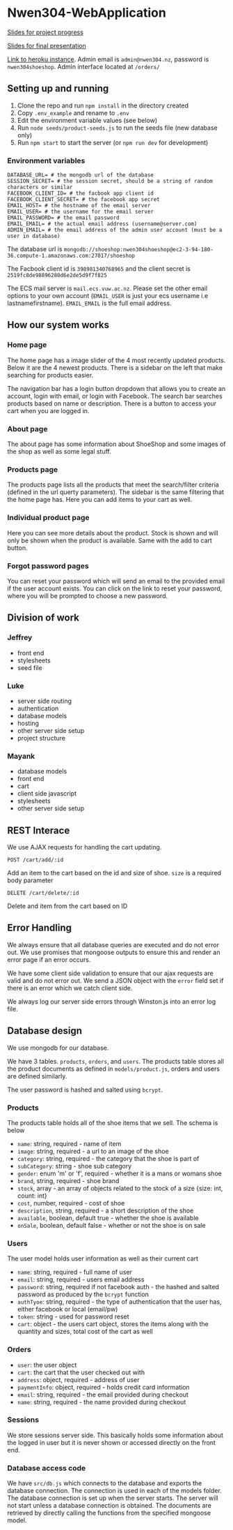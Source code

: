 # Nwen304-WebApplication

[Slides for project progress](https://myvuwac-my.sharepoint.com/:p:/r/personal/honissluke_myvuw_ac_nz/_layouts/15/Doc.aspx?sourcedoc=%7B8BAB8085-EE5C-4676-974F-01CC1A8EC0F9%7D&file=Presentation.pptx&action=edit&mobileredirect=true&wdNewAndOpenCt=1570056463489&wdPreviousSession=7465ba52-9266-4c08-b4cc-5df99f78254b&wdOrigin=ohpAppStartPages)

[Slides for final presentation](https://myvuwac-my.sharepoint.com/:p:/r/personal/honissluke_myvuw_ac_nz/_layouts/15/Doc.aspx?sourcedoc=%7BE20A2228-4D77-4CBA-885A-A6A4C88A28D2%7D&file=Presentation.pptx&action=edit&mobileredirect=true&wdNewAndOpenCt=1573005022519&wdPreviousSession=6bb71aef-ac56-484a-be1d-52d6207d1023&wdOrigin=ohpAppStartPages&cid=89edb8fe-198b-4e91-8d7a-a2e40f9ce202)

[Link to heroku instance](https://nwen304-shoeshop.herokuapp.com/). Admin email is `admin@nwen304.nz`, password is `nwen304shoeshop`. Admin interface located at `/orders/`


## Setting up and running

1. Clone the repo and run `npm install` in the directory created
1. Copy `.env_example` and rename to `.env`
1. Edit the environment variable values (see below)
1. Run `node seeds/product-seeds.js` to run the seeds file (new database only)
1. Run `npm start` to start the server (or `npm run dev` for development)

### Environment variables

```
DATABASE_URL= # the mongodb url of the database
SESSION_SECRET= # the session secret, should be a string of random characters or similar
FACEBOOK_CLIENT_ID= # the facbook app client id
FACEBOOK_CLIENT_SECRET= # the facebook app secret
EMAIL_HOST= # the hostname of the email server
EMAIL_USER= # the username for the email server
EMAIL_PASSWORD= # the email password
EMAIL_EMAIL= # the actual email address (username@server.com)
ADMIN_EMAIL= # the email address of the admin user account (must be a user in database)
```

The database url is `mongodb://shoeshop:nwen304shoeshop@ec2-3-94-180-36.compute-1.amazonaws.com:27017/shoeshop`

The Facbook client id is `398981340768965` and the client secret is `2519fc8de98896280d6e2de5d9f7f825`

The ECS mail server is `mail.ecs.vuw.ac.nz`. Please set the other email options to your own account (`EMAIL_USER` is just your ecs username i.e lastnamefirstname). `EMAIL_EMAIL` is the full email address.


## How our system works

### Home page

The home page has a image slider of the 4 most recently updated products. Below it are the 4 newest products. There is a sidebar on the left that make searching for products easier.

The navigation bar has a login button dropdown that allows you to create an account, login with email, or login with Facebook. The search bar searches products based on name or description. There is a button to access your cart when you are logged in.

### About page

The about page has some information about ShoeShop and some images of the shop as well as some legal stuff.

### Products page

The products page lists all the products that meet the search/filter criteria (defined in the url querty parameters). The sidebar is the same filtering that the home page has. Here you can add items to your cart as well.

### Individual product page

Here you can see more details about the product. Stock is shown and will only be shown when the product is available. Same with the add to cart button.

### Forgot password pages

You can reset your password which will send an email to the provided email if the user account exists. You can click on the link to reset your password, where you will be prompted to choose a new password.


## Division of work

### Jeffrey
- front end
- stylesheets
- seed file

### Luke
- server side routing
- authentication
- database models
- hosting
- other server side setup
- project structure

### Mayank
- database models
- front end
- cart
- client side javascript
- stylesheets
- other server side setup


## REST Interace

We use AJAX requests for handling the cart updating.

`POST /cart/add/:id`

Add an item to the cart based on the id and size of shoe. `size` is a required body parameter

`DELETE /cart/delete/:id`

Delete and item from the cart based on ID

## Error Handling

We always ensure that all database queries are executed and do not error out. We use promises that mongoose outputs to ensure this and render an error page if an error occurs.

We have some client side validation to ensure that our ajax requests are valid and do not error out. We send a JSON object with the `error` field set if there is an error which we catch client side.

We always log our server side errors through Winston.js into an error log file.


## Database design

We use mongodb for our database.

We have 3 tables. `products`, `orders`, and `users`. The products table stores all the product documents as defined in `models/product.js`, orders and users are defined similarly.

The user password is hashed and salted using `bcrypt`.

### Products

The products table holds all of the shoe items that we sell. The schema is below

- `name`: string, required - name of item
- `image`: string, required - a url to an image of the shoe
- `category`: string, required - the category that the shoe is part of
- `subCategory`: string - shoe sub category
- `gender`: enum 'm' or 'f', required - whether it is a mans or womans shoe
- `brand`, string, required - shoe brand
- `stock`, array - an array of objects related to the stock of a size {size: int, count: int}
- `cost`, number, required - cost of shoe
- `description`, string, required - a short description of the shoe
- `available`, boolean, default true - whether the shoe is available
- `onSale`, boolean, default false - whether or not the shoe is on sale

### Users

The user model holds user information as well as their current cart

- `name`: string, required - full name of user
- `email`: string, required - users email address
- `password`: string, required if not facebook auth - the hashed and salted password as produced by the `bcrypt` function
- `authTyoe`: string, required - the type of authentication that the user has, either facebook or local (email/pw)
- `token`: string - used for password reset
- `cart`: object - the users cart object, stores the items along with the quantity and sizes, total cost of the cart as well

### Orders

- `user`: the user object
- `cart`: the cart that the user checked out with
- `address`: object, required - address of user
- `paymentInfo`: object, required - holds credit card information
- `email`: string, required - the email provided during checkout
- `name`: string, required - the name provided during checkout

### Sessions

We store sessions server side. This basically holds some information about the logged in user but it is never shown or accessed directly on the front end.

### Database access code

We have `src/db.js` which connects to the database and exports the database connection. The connection is used in each of the models folder. The database connection is set up when the server starts. The server will not start unless a database connection is obtained. The documents are retrieved by directly calling the functions from the specified mongoose model.

